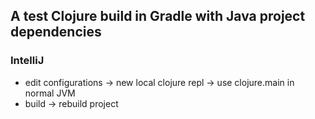 ## A test Clojure build in Gradle with Java project dependencies

### IntelliJ
 - edit configurations -> new local clojure repl -> use clojure.main in normal JVM
 - build -> rebuild project